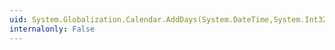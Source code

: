 ```yaml
---
uid: System.Globalization.Calendar.AddDays(System.DateTime,System.Int32)
internalonly: False
---
```

